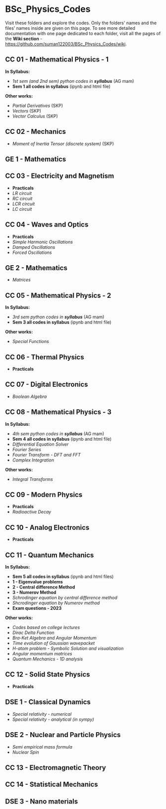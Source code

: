 # BSc_Physics_Codes
Visit these folders and explore the codes. Only the folders' names and the files' names inside are given on this page. To see more detailed documentation with one page dedicated to each folder, visit all the pages of the **Wiki section** - https://github.com/suman122003/BSc_Physics_Codes/wiki.

## CC 01 - Mathematical Physics - 1
**In Syllabus:**
* *1st sem (and 2nd sem) python codes in **syllabus*** (AG mam)
* **Sem 1 all codes in syllabus** (ipynb and html file)

**Other works:**
* *Partial Derivatives* (SKP)
* *Vectors* (SKP)
* *Vector Calculus* (SKP)
## CC 02 - Mechanics
* *Moment of Inertia Tensor (discrete system)* (SKP)
## GE 1 - Mathematics

## CC 03 - Electricity and Magnetism
* **Practicals**
* *LR circuit*
* *RC circuit*
* *LCR circuit*
* *LC circuit*
## CC 04 - Waves and Optics
* **Practicals**
* *Simple Harmonic Oscillations*
* *Damped Oscillations*
* *Forced Oscillations*
## GE 2 - Mathematics
* *Matrices*
## CC 05 - Mathematical Physics - 2
**In Syllabus:**
* *3rd sem python codes in **syllabus*** (AG mam)
* **Sem 3 all codes in syllabus** (ipynb and html file)

**Other works:**
* *Special Functions*
## CC 06 - Thermal Physics
* **Practicals**
## CC 07 - Digital Electronics
* *Boolean Algebra*
## CC 08 - Mathematical Physics - 3
**In Syllabus:**
* *4th sem python codes in **syllabus*** (AG mam)
* **Sem 4 all codes in syllabus** (ipynb and html file)
* *Differential Equation Solver*
* *Fourier Series*
* *Fourier Transform - DFT and FFT*
* *Complex Integration*

**Other works:**
* *Integral Transforms*
## CC 09 - Modern Physics
* **Practicals**
* *Radioactive Decay*
## CC 10 - Analog Electronics
* **Practicals**
## CC 11 - Quantum Mechanics
**In Syllabus:**
* **Sem 5 all codes in syllabus** (ipynb and html files)
* **1 - Eigenvalue problems**
* **2 - Central difference Method**
* **3 - Numerov Method**
* *Schrodinger equation by central difference method*
* *Shcrodinger equation by Numerov method*
* **Exam questions - 2023**

**Other works:**
* *Codes based on college lectures*
* *Dirac Delta Function*
* *Bra-Ket Algebra and Angular Momentum*
* *Time evolution of Gaussian wavepacket*
* *H-atom problem - Symbolic Solution and visualization*
* *Angular momentum matrices*
* *Quantum Mechanics - 1D analysis*
## CC 12 - Solid State Physics
* **Practicals**
## DSE 1 - Classical Dynamics
* *Special relativity - numerical*
* *Special relativity - analytical (in sympy)*
## DSE 2 - Nuclear and Particle Physics
* *Semi empirical mass formula*
* *Nuclear Spin*
## CC 13 - Electromagnetic Theory

## CC 14 - Statistical Mechanics

## DSE 3 - Nano materials

